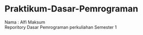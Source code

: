 # Praktikum-Dasar-Pemrograman

Nama : Alfi Maksum <br>
Reporitory Dasar Pemrograman perkuliahan Semester 1